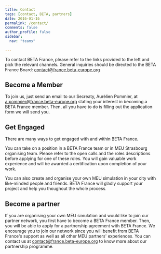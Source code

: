 ```yaml
---
title: Contact
tags: [contact, BETA, partners]
date: 2016-01-16
permalink: /contact/
comments: false
author_profile: false
sidebar:
  nav: "teams"
  
---
```


To contact BETA France, please refer to the links provided to the left and pick the relevant channels. 
General inquiries should be directed to the BETA France Board: <contact@france.beta-europe.org>


## Become a Member

To join us, just send an email to our Secreaty, Aurélien Pommier, at <a.pommier@france.beta-europe.org> stating your interest in becoming a BETA France member. 
Then, all you have to do is filling out the application form we will send you. 


## Get Engaged

There are many ways to get engaged with and within BETA France. 

You can take on a position in a BETA France team or in MEU Strasbourg organising team. 
Please refer to the open calls and the roles descriptions before applying for one of these roles. 
You will gain valuable work experience and will be awarded a certification upon completion of your work. 

You can also create and organise your own MEU simulation in your city with like-minded people and friends. 
BETA France will gladly support your project and help you thoughout the whole process.   


## Become a partner

If you are organising your own MEU simulation and would like to join our partner network, you first have to become a BETA France member. 
Then, you will be able to apply for a partnership agreement with BETA France. 
We encourage you to join our network since you will benefit from BETA France's support as well as all other MEU partners' experiences. 
You can contact us at <contact@france.beta-europe.org> to know more about our partnership programme. 

